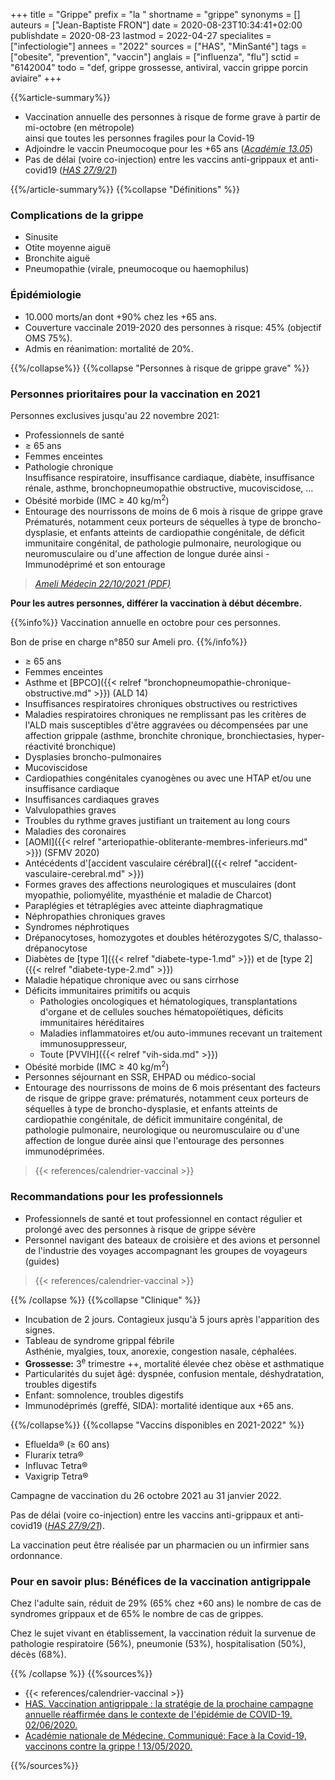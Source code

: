 +++
title = "Grippe"
prefix = "la "
shortname = "grippe"
synonyms = []
auteurs = ["Jean-Baptiste FRON"]
date = 2020-08-23T10:34:41+02:00
publishdate = 2020-08-23
lastmod = 2022-04-27
specialites = ["infectiologie"]
annees = "2022"
sources = ["HAS", "MinSanté"]
tags = ["obesite", "prevention", "vaccin"]
anglais = ["influenza", "flu"]
sctid = "6142004"
todo = "def, grippe grossesse, antiviral, vaccin grippe porcin aviaire"
+++

{{%article-summary%}}

- Vaccination annuelle des personnes à risque de forme grave à partir de mi-octobre (en métropole)  
ainsi que toutes les personnes fragiles pour la Covid-19
- Adjoindre le vaccin Pneumocoque pour les +65 ans (*[Académie 13.05](http://www.academie-medecine.fr/communique-de-lacademie-nationale-de-medecine-face-a-la-covid-19-vaccinons-contre-la-grippe/)*)
- Pas de délai (voire co-injection) entre les vaccins anti-grippaux et anti-covid19 (*[HAS 27/9/21](https://www.has-sante.fr/jcms/p_3288855/fr/covid-19-et-grippe-la-has-precise-les-conditions-d-une-co-administration-des-vaccins)*)

{{%/article-summary%}}
{{%collapse "Définitions" %}}

### Complications de la grippe

- Sinusite
- Otite moyenne aiguë
- Bronchite aiguë
- Pneumopathie (virale, pneumocoque ou haemophilus)

### Épidémiologie

- 10.000 morts/an dont +90% chez les +65 ans.
- Couverture vaccinale 2019-2020 des personnes à risque: 45% (objectif OMS 75%).
- Admis en réanimation: mortalité de 20%.

{{%/collapse%}}
{{%collapse "Personnes à risque de grippe grave" %}}

### Personnes prioritaires pour la vaccination en 2021

Personnes exclusives jusqu'au 22 novembre 2021:

- Professionnels de santé
- ≥ 65 ans
- Femmes enceintes
- Pathologie chronique  
  Insuffisance respiratoire, insuffisance cardiaque, diabète, insuffisance rénale, asthme, bronchopneumopathie obstructive, mucoviscidose, …
- Obésité morbide (IMC ≥ 40 kg/m<sup>2</sup>)
- Entourage des nourrissons de moins de 6 mois à risque de grippe grave  
  Prématurés, notamment ceux porteurs de séquelles à type de broncho-dysplasie, et enfants atteints de cardiopathie congénitale, de déficit immunitaire congénital, de pathologie pulmonaire, neurologique ou neuromusculaire ou d'une affection de longue durée ainsi - Immunodéprimé et son entourage

> *[Ameli Médecin 22/10/2021 (PDF)](https://www.ameli.fr/sites/default/files/Documents/707929/document/grippe-memos-medecins2021.pdf)*

**Pour les autres personnes, différer la vaccination à début décembre.**

{{%info%}}
Vaccination annuelle en octobre pour ces personnes.

Bon de prise en charge n°850 sur Ameli pro.
{{%/info%}}

- ≥ 65 ans
- Femmes enceintes
- Asthme et [BPCO]({{< relref "bronchopneumopathie-chronique-obstructive.md" >}}) (ALD 14)
- Insuffisances respiratoires chroniques obstructives ou restrictives
- Maladies respiratoires chroniques ne remplissant pas les critères de l'ALD mais susceptibles d'être aggravées ou décompensées par une affection grippale (asthme, bronchite chronique, bronchiectasies, hyper-réactivité bronchique)
- Dysplasies broncho-pulmonaires
- Mucoviscidose
- Cardiopathies congénitales cyanogènes ou avec une HTAP et/ou une insuffisance cardiaque
- Insuffisances cardiaques graves
- Valvulopathies graves
- Troubles du rythme graves justifiant un traitement au long cours
- Maladies des coronaires
- [AOMI]({{< relref "arteriopathie-obliterante-membres-inferieurs.md" >}}) (SFMV 2020)
- Antécédents d'[accident vasculaire cérébral]({{< relref "accident-vasculaire-cerebral.md" >}})
- Formes graves des affections neurologiques et musculaires (dont myopathie, poliomyélite, myasthénie et maladie de Charcot)
- Paraplégies et tétraplégies avec atteinte diaphragmatique
- Néphropathies chroniques graves
- Syndromes néphrotiques
- Drépanocytoses, homozygotes et doubles hétérozygotes S/C, thalasso-drépanocytose
- Diabètes de [type 1]({{< relref "diabete-type-1.md" >}}) et de [type 2]({{< relref "diabete-type-2.md" >}})
- Maladie hépatique chronique avec ou sans cirrhose
- Déficits immunitaires primitifs ou acquis
  - Pathologies oncologiques et hématologiques, transplantations d'organe et de cellules souches hématopoïétiques, déficits immunitaires héréditaires
  - Maladies inflammatoires et/ou auto-immunes recevant un traitement immunosuppresseur,
  - Toute [PVVIH]({{< relref "vih-sida.md" >}})
- Obésité morbide (IMC ≥ 40 kg/m<sup>2</sup>)
- Personnes séjournant en SSR, EHPAD ou médico-social
- Entourage des nourrissons de moins de 6 mois présentant des facteurs de risque de grippe grave: prématurés, notamment ceux porteurs de séquelles à type de broncho-dysplasie, et enfants atteints de cardiopathie congénitale, de déficit immunitaire congénital, de pathologie pulmonaire, neurologique ou neuromusculaire ou d'une affection de longue durée ainsi que l'entourage des personnes immunodéprimées.

> {{< references/calendrier-vaccinal >}}

### Recommandations pour les professionnels

- Professionnels de santé et tout professionnel en contact régulier et prolongé avec des personnes à risque de grippe sévère
- Personnel navigant des bateaux de croisière et des avions et personnel de l'industrie des voyages accompagnant les groupes de voyageurs (guides)

> {{< references/calendrier-vaccinal >}}

{{% /collapse %}}
{{%collapse "Clinique" %}}

- Incubation de 2 jours. Contagieux jusqu'à 5 jours après l'apparition des signes.
- Tableau de syndrome grippal fébrile  
Asthénie, myalgies, toux, anorexie, congestion nasale, céphalées.
- **Grossesse:** 3<sup>e</sup> trimestre ++, mortalité élevée chez obèse et asthmatique
- Particularités du sujet âgé: dyspnée, confusion mentale, déshydratation, troubles digestifs
- Enfant: somnolence, troubles digestifs
- Immunodéprimés (greffé, SIDA): mortalité identique aux +65 ans.

{{%/collapse%}}
{{%collapse "Vaccins disponibles en 2021-2022" %}}

- Efluelda® (≥ 60 ans)
- Flurarix tetra®
- Influvac Tetra®
- Vaxigrip Tetra®

Campagne de vaccination du 26 octobre 2021 au 31 janvier 2022.

Pas de délai (voire co-injection) entre les vaccins anti-grippaux et anti-covid19 (*[HAS 27/9/21](https://www.has-sante.fr/jcms/p_3288855/fr/covid-19-et-grippe-la-has-precise-les-conditions-d-une-co-administration-des-vaccins)*).

La vaccination peut être réalisée par un pharmacien ou un infirmier sans ordonnance.

### Pour en savoir plus: Bénéfices de la vaccination antigrippale

Chez l'adulte sain, réduit de 29% (65% chez +60 ans) le nombre de cas de syndromes grippaux et de 65% le nombre de cas de grippes.

Chez le sujet vivant en établissement, la vaccination réduit la survenue de pathologie respiratoire (56%), pneumonie (53%), hospitalisation (50%), décès (68%).

{{% /collapse %}}
{{%sources%}}

- {{< references/calendrier-vaccinal >}}
- [HAS. Vaccination antigrippale : la stratégie de la prochaine campagne annuelle réaffirmée dans le contexte de l'épidémie de COVID-19. 02/06/2020.](https://www.has-sante.fr/jcms/p_3187536/fr/vaccination-antigrippale-la-strategie-de-la-prochaine-campagne-annuelle-reaffirmee-dans-le-contexte-de-l-epidemie-de-covid-19)
- [Académie nationale de Médecine. Communiqué: Face à la Covid-19, vaccinons contre la grippe ! 13/05/2020.](http://www.academie-medecine.fr/communique-de-lacademie-nationale-de-medecine-face-a-la-covid-19-vaccinons-contre-la-grippe/)

{{%/sources%}}
